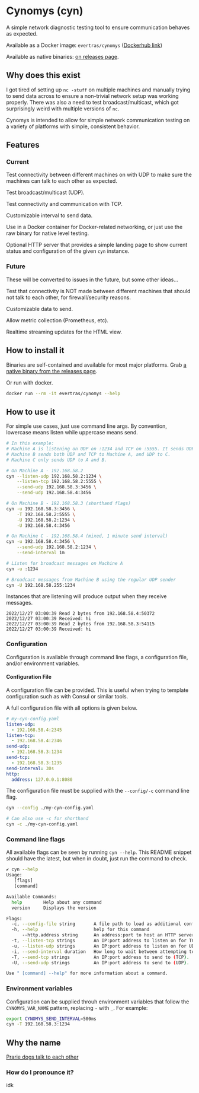 # Cynomys (cyn)

A simple network diagnostic testing tool to ensure communication behaves as
expected.

Available as a Docker image: `evertras/cynomys` ([Dockerhub link](https://hub.docker.com/r/evertras/cynomys))

Available as native binaries: [on releases page](https://github.com/Evertras/cynomys/releases).

## Why does this exist

I got tired of setting up `nc -stuff` on multiple machines and manually trying
to send data across to ensure a non-trivial network setup was working properly.
There was also a need to test broadcast/multicast, which got surprisingly weird
with multiple versions of `nc`.

Cynomys is intended to allow for simple network communication testing on a
variety of platforms with simple, consistent behavior.

## Features

### Current

Test connectivity between different machines on with UDP to make sure
the machines can talk to each other as expected.

Test broadcast/multicast (UDP).

Test connectivity and communication with TCP.

Customizable interval to send data.

Use in a Docker container for Docker-related networking, or just use the raw
binary for native level testing.

Optional HTTP server that provides a simple landing page to show current
status and configuration of the given `cyn` instance.

### Future

These will be converted to issues in the future, but some other ideas...

Test that connectivity is NOT made between different machines that should not
talk to each other, for firewall/security reasons.

Customizable data to send.

Allow metric collection (Prometheus, etc).

Realtime streaming updates for the HTML view.

## How to install it

Binaries are self-contained and available for most major platforms. Grab
[a native binary from the releases page](https://github.com/Evertras/cynomys/releases).

Or run with docker.

```bash
docker run --rm -it evertras/cynomys --help
```

## How to use it

For simple use cases, just use command line args. By convention, lowercase
means listen while uppercase means send.

```bash
# In this example:
# Machine A is listening on UDP on :1234 and TCP on :5555. It sends UDP to B and C.
# Machine B sends both UDP and TCP to Machine A, and UDP to C.
# Machine C only sends UDP to A and B.

# On Machine A - 192.168.58.2
cyn --listen-udp 192.168.58.2:1234 \
    --listen-tcp 192.168.58.2:5555 \
    --send-udp 192.168.58.3:3456 \
    --send-udp 192.168.58.4:3456

# On Machine B - 192.168.58.3 (shorthand flags)
cyn -u 192.168.58.3:3456 \
    -T 192.168.58.2:5555 \
    -U 192.168.58.2:1234 \
    -U 192.168.58.4:3456

# On Machine C - 192.168.58.4 (mixed, 1 minute send interval)
cyn -u 192.168.58.4:3456 \
    --send-udp 192.168.58.2:1234 \
    --send-interval 1m
```

```bash
# Listen for broadcast messages on Machine A
cyn -u :1234

# Broadcast messages from Machine B using the regular UDP sender
cyn -U 192.168.58.255:1234
```

Instances that are listening will produce output when they receive messages.

```
2022/12/27 03:00:39 Read 2 bytes from 192.168.58.4:50372
2022/12/27 03:00:39 Received: hi
2022/12/27 03:00:39 Read 2 bytes from 192.168.58.3:54115
2022/12/27 03:00:39 Received: hi
```

### Configuration

Configuration is available through command line flags, a configuration file,
and/or environment variables.

#### Configuration File

A configuration file can be provided. This is useful when trying to template
configuration such as with Consul or similar tools.

A full configuration file with all options is given below.

```yaml
# my-cyn-config.yaml
listen-udp:
  - 192.168.58.4:2345
listen-tcp:
  - 192.168.58.4:2346
send-udp:
  - 192.168.58.3:1234
send-tcp:
  - 192.168.58.3:1235
send-interval: 30s
http:
  address: 127.0.0.1:8080
```

The configuration file must be supplied with the `--config/-c` command line
flag.

```bash
cyn --config ./my-cyn-config.yaml

# Can also use -c for shorthand
cyn -c ./my-cyn-config.yaml
```

### Command line flags

All available flags can be seen by running `cyn --help`. This README snippet should
have the latest, but when in doubt, just run the command to check.

```bash
✔ cyn --help
Usage:
   [flags]
   [command]

Available Commands:
  help        Help about any command
  version     Displays the version

Flags:
  -c, --config-file string       A file path to load as additional configuration.
  -h, --help                     help for this command
      --http.address string      An address:port to host an HTTP server on for realtime data, such as '127.0.0.1:8080'
  -t, --listen-tcp strings       An IP:port address to listen on for TCP.  Can be specified multiple times.
  -u, --listen-udp strings       An IP:port address to listen on for UDP.  Can be specified multiple times.
  -i, --send-interval duration   How long to wait between attempting to send data (default 1s)
  -T, --send-tcp strings         An IP:port address to send to (TCP).  Can be specified multiple times.
  -U, --send-udp strings         An IP:port address to send to (UDP).  Can be specified multiple times.

Use " [command] --help" for more information about a command.
```

### Environment variables

Configuration can be supplied throuh environment variables that follow the
`CYNOMYS_VAR_NAME` pattern, replacing `-` with `_`. For example:

```bash
export CYNOMYS_SEND_INTERVAL=500ms
cyn -T 192.168.58.3:1234
```

## Why the name

[Prarie dogs talk to each other](https://en.wikipedia.org/wiki/Prairie_dog)

### How do I pronounce it?

idk
